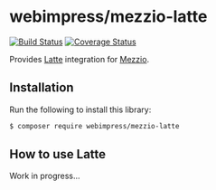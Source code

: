 # webimpress/mezzio-latte

[![Build Status](https://travis-ci.com/webimpress/mezzio-latte.svg?branch=master)](https://travis-ci.com/webimpress/mezzio-latte)
[![Coverage Status](https://coveralls.io/repos/github/webimpress/mezzio-latte/badge.svg?branch=master)](https://coveralls.io/github/webimpress/mezzio-latte?branch=master)

Provides [Latte](https://latte.nette.org/) integration for [Mezzio](https://docs.mezzio.dev/). 

## Installation

Run the following to install this library:

```bash
$ composer require webimpress/mezzio-latte
```

## How to use Latte

Work in progress...
